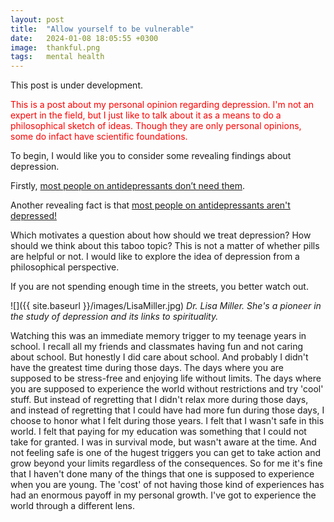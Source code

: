 ```yaml
---
layout: post
title:  "Allow yourself to be vulnerable"
date:   2024-01-08 18:05:55 +0300
image:  thankful.png
tags:   mental health
---
```




This post is under development.

<span style="color: red"> 
This is a post about my personal opinion regarding depression. I'm not an expert in the field, but I just like to talk about it as a means to do a  philosophical sketch of ideas. Though they are only personal opinions, some do infact have scientific foundations.</span>



To begin, I would like you to consider some revealing findings about depression. 

Firstly, [most people on antidepressants don’t need them](https://www.economist.com/leaders/2022/10/19/most-people-on-antidepressants-dont-need-them?utm_medium=social-media.content.np&utm_source=linkedin&utm_campaign=editorial-social&utm_content=discovery.content).

Another revealing fact is that [most people on antidepressants aren't depressed!](
https://time.com/4345517/antidepressants-depression-insomnia-depression-migraine/)

Which motivates a question about how should we treat depression? How should we think about this taboo topic? This is not a matter of whether pills are helpful or not. I would like to explore the idea of depression from a philosophical perspective.





If you are not spending enough time in the streets, you better watch out.




![]({{ site.baseurl }}/images/LisaMiller.jpg)
*Dr. Lisa Miller. She's a pioneer in the study of depression and its links to spirituality.*




Watching this was an immediate memory trigger to my teenage years in school. I recall all my friends and classmates having fun and not caring about school. But honestly I did care about school. And probably I didn't have the greatest time during those days. The days where you are supposed to be stress-free and enjoying life without limits. The days where you are supposed to experience the world without restrictions and try 'cool' stuff.  But instead of regretting that I didn't relax more during those days, and instead of regretting that I could have had more fun during those days, I choose to honor what I felt during those years. I felt that I wasn't safe in this world. I felt that paying for my education was something that I could not take for granted. I was in survival mode, but wasn't aware at the time. And not feeling safe is one of the hugest triggers you can get to take action and grow beyond your limits regardless of the consequences. So for me it's fine that I haven't done many of the things that one is supposed to experience when you are young. The 'cost' of not having those kind of experiences has had an enormous payoff in my personal growth. I've got to experience the world through a different lens.


